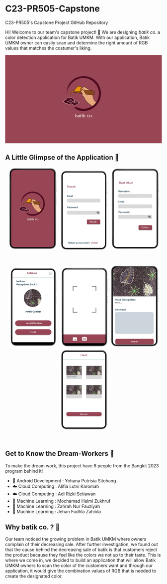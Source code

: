 # C23-PR505-Capstone
C23-PR505's Capstone Project GitHub Repository 

Hi! Welcome to our team's capstone project! 👋
We are designing *batik co.* a color detection application for Batik UMKM. With our application, Batik UMKM owner can easily scan and determine the right amount of RGB values that matches the costumer's liking. 

![Alt text](https://github.com/jehanfz/C23-PR505-Capstone/blob/main/Archives/Batik%20Co.%20Logo.png)

## A Little Glimpse of the Application 💫
<p align="center">
<img  width="160px" heigth="265" src="https://github.com/jehanfz/C23-PR505-Capstone/blob/main/Archives/Splash%20Screen.jpeg" />
<img  width="160px" src="https://github.com/jehanfz/C23-PR505-Capstone/blob/main/Archives/Login%20Page.jpeg" />
<img  width="160px" src="https://github.com/jehanfz/C23-PR505-Capstone/blob/main/Archives/Register%20Page.jpeg" />
</p>
<br>

<p align="center">
<img  width="160px" src="https://github.com/jehanfz/C23-PR505-Capstone/blob/main/Archives/Main%20Page.jpeg" />
<img  width="160px" src="https://github.com/jehanfz/C23-PR505-Capstone/blob/main/Archives/Camera%20Page.jpeg" />
<img  width="160px" src="https://github.com/jehanfz/C23-PR505-Capstone/blob/main/Archives/Result%20Page.jpeg" />
<img  width="160px" src="https://github.com/jehanfz/C23-PR505-Capstone/blob/main/Archives/Result%20Library.jpeg" />
</p>
<br>

## Get to Know the Dream-Workers 🚀
To make the dream work, this project have 6 people from the Bangkit 2023 program behind it!
- 📱 Android Development : Yohana Putrisia Sitohang 
- ☁️ Cloud Computing     : Alifia Lutvi Karomah 
- ☁️ Cloud Computing     : Adi Rizki Setiawan 
- 🤖 Machine Learning    : Mochamad Helmi Zukhruf
- 🤖 Machine Learning    : Zahrah Nur Fauziyah 
- 🤖 Machine Learning    : Jehan Fudhla Zahiida 

## Why batik co. ? 🔎
Our team noticed the growing problem in Batik UMKM where owners complain of their decreasing sale. After further investigation, we found out that the cause behind the decreasing sale of batik is that customers reject the product because they feel like the colors wa not up to their taste. This is where we come in, we decided to build an application that will allow Batik UMKM owners to scan the color of the customers want and through our application, it would give the combination values of RGB that is needed to create the designated color. 
